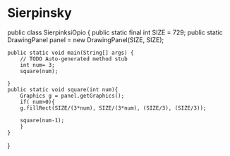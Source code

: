 # Sierpinsky
public class SierpinksiOpio {
	public static final int SIZE = 729;
	public static DrawingPanel panel = new DrawingPanel(SIZE, SIZE);
	
	public static void main(String[] args) {
		// TODO Auto-generated method stub
		int num= 3;
		square(num);

	} 
	public static void square(int num){
		Graphics g = panel.getGraphics();
		if( num>0){
		g.fillRect(SIZE/(3*num), SIZE/(3*num), (SIZE/3), (SIZE/3));
		
		square(num-1);
		}
	}


}
